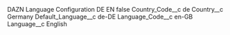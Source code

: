 <?xml version="1.0" encoding="UTF-8"?>
<CustomMetadata xmlns="http://soap.sforce.com/2006/04/metadata" xmlns:xsi="http://www.w3.org/2001/XMLSchema-instance" xmlns:xsd="http://www.w3.org/2001/XMLSchema">
    <label>DAZN Language Configuration DE EN</label>
    <protected>false</protected>
    <values>
        <field>Country_Code__c</field>
        <value xsi:type="xsd:string">de</value>
    </values>
    <values>
        <field>Country__c</field>
        <value xsi:type="xsd:string">Germany</value>
    </values>
    <values>
        <field>Default_Language__c</field>
        <value xsi:type="xsd:string">de-DE</value>
    </values>
    <values>
        <field>Language_Code__c</field>
        <value xsi:type="xsd:string">en-GB</value>
    </values>
    <values>
        <field>Language__c</field>
        <value xsi:type="xsd:string">English</value>
    </values>
</CustomMetadata>
